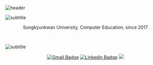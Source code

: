 ![header](https://capsule-render.vercel.app/api?type=transparent&fontColor=0055FF&text=Jaehwan%20Lee&height=150&fontSize=60&desc=Github&descAlignY=75&descAlign=68)


![subtitle](https://capsule-render.vercel.app/api?type=transparent&fontColor=0055FF&text=Education&height=30&fontSize=30)

<p align="center"> Sungkyunkwan University, Computer Education, since 2017 </p>

<br>

![subtitle](https://capsule-render.vercel.app/api?type=transparent&fontColor=0055FF&text=Contact&height=30&fontSize=30)
<div align="center">
  
  [![Gmail Badge](https://img.shields.io/badge/Gmail-d14836?style=flat-square&logo=Gmail&logoColor=white&link=mailto:chrisjae508@gmail.com)](mailto:chrisjae508@gmail.com) 
  [![Linkedin Badge](https://img.shields.io/badge/-LinkedIn-blue?style=flat-square&logo=Linkedin&logoColor=white&link=https://www.linkedin.com/in/jaehwan-lee-a18672203/)](https://www.linkedin.com/in/jaehwan-lee-a18672203/)
  <a href="https://velog.io/@jhlee508"><img src="https://img.shields.io/badge/Velog-20c997?style=flat-square&logo=Vimeo&logoColor=white"/></a>
